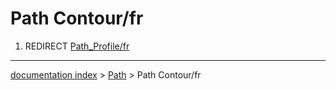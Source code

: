 # Path Contour/fr
1.  REDIRECT [Path\_Profile/fr](Path_Profile/fr.md)

---
[documentation index](../README.md) > [Path](Path_Workbench.md) > Path Contour/fr

